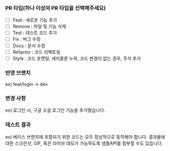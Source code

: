 ### PR 타입(하나 이상의 PR 타입을 선택해주세요)
- [ ] Feat : 새로운 기능 추가
- [ ] Remove : 파일 및 기능 삭제
- [ ] Test : 테스트 코드 추가
- [ ] Fix : 버그 수정
- [ ] Docs : 문서 수정
- [ ] Refactor : 코드 리펙토링
- [ ] Style : 코드 포맷팅, 세미콜론 누락, 코드 변경이 없는 경우, 주석 추가

### 반영 브랜치
ex) feat/login -> dev

### 변경 사항
ex) 로그인 시, 구글 소셜 로그인 기능을 추가했습니다.

### 테스트 결과
ex) 베이스 브랜치에 포함되기 위한 코드는 모두 정상적으로 동작해야 합니다. 결과물에 대한 스크린샷, GIF, 혹은 라이브 데모가 가능하도록 샘플API를 첨부할 수도 있습니다.

